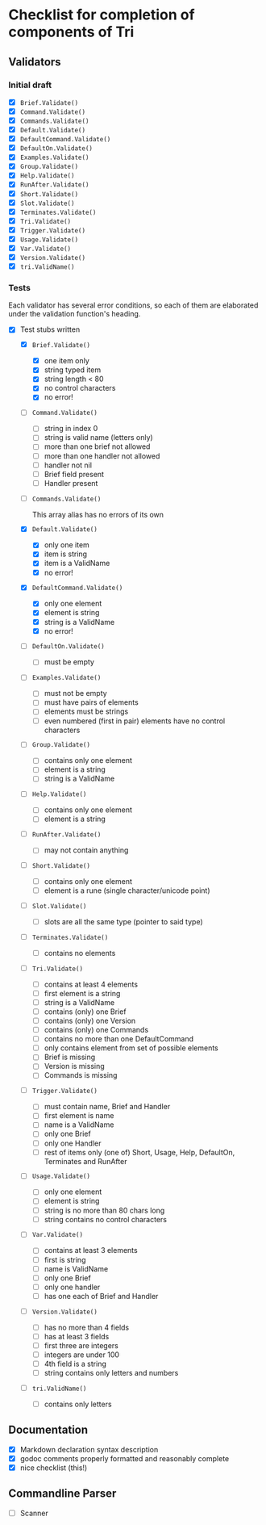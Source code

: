 # Checklist for completion of components of Tri

## Validators 

### Initial draft

   - [x] `Brief.Validate()`
   - [x] `Command.Validate()`
   - [x] `Commands.Validate()`
   - [x] `Default.Validate()`
   - [x] `DefaultCommand.Validate()`
   - [x] `DefaultOn.Validate()`
   - [x] `Examples.Validate()`
   - [x] `Group.Validate()`
   - [x] `Help.Validate()`
   - [x] `RunAfter.Validate()`
   - [x] `Short.Validate()`
   - [x] `Slot.Validate()`
   - [x] `Terminates.Validate()`
   - [x] `Tri.Validate()`
   - [x] `Trigger.Validate()`
   - [x] `Usage.Validate()`
   - [x] `Var.Validate()`
   - [x] `Version.Validate()`
   - [x] `tri.ValidName()`

### Tests

Each validator has several error conditions, so each of them are elaborated under the validation function's heading.

- [x] Test stubs written

   - [x] `Brief.Validate()`

      - [x] one item only
      - [x] string typed item
      - [x] string length < 80
      - [x] no control characters
      - [x] no error!

   - [ ] `Command.Validate()`

      - [ ] string in index 0
      - [ ] string is valid name (letters only)
      - [ ] more than one brief not allowed
      - [ ] more than one handler not allowed
      - [ ] handler not nil
      - [ ] Brief field present
      - [ ] Handler present

   - [ ] `Commands.Validate()`

      This array alias has no errors of its own

   - [x] `Default.Validate()`

      - [x] only one item
      - [x] item is string
      - [x] item is a ValidName
      - [x] no error!

   - [x] `DefaultCommand.Validate()`

      - [x] only one element
      - [x] element is string
      - [x] string is a ValidName
      - [x] no error!

   - [ ] `DefaultOn.Validate()`

      - [ ] must be empty

   - [ ] `Examples.Validate()`

      - [ ] must not be empty
      - [ ] must have pairs of elements
      - [ ] elements must be strings
      - [ ] even numbered (first in pair) elements have no control characters

   - [ ] `Group.Validate()`

      - [ ] contains only one element
      - [ ] element is a string
      - [ ] string is a ValidName

   - [ ] `Help.Validate()`

      - [ ] contains only one element
      - [ ] element is a string

   - [ ] `RunAfter.Validate()`

      - [ ] may not contain anything

   - [ ] `Short.Validate()`

      - [ ] contains only one element
      - [ ] element is a rune (single character/unicode point)

   - [ ] `Slot.Validate()`

      - [ ] slots are all the same type (pointer to said type)

   - [ ] `Terminates.Validate()`

      - [ ] contains no elements

   - [ ] `Tri.Validate()`

      - [ ] contains at least 4 elements
      - [ ] first element is a string
      - [ ] string is a ValidName
      - [ ] contains (only) one Brief
      - [ ] contains (only) one Version
      - [ ] contains (only) one Commands
      - [ ] contains no more than one DefaultCommand
      - [ ] only contains element from set of possible elements
      - [ ] Brief is missing
      - [ ] Version is missing
      - [ ] Commands is missing

   - [ ] `Trigger.Validate()`

      - [ ] must contain name, Brief and Handler
      - [ ] first element is name
      - [ ] name is a ValidName
      - [ ] only one Brief
      - [ ] only one Handler
      - [ ] rest of items only (one of) Short, Usage, Help, DefaultOn, Terminates and RunAfter

   - [ ] `Usage.Validate()`

      - [ ] only one element
      - [ ] element is string
      - [ ] string is no more than 80 chars long
      - [ ] string contains no control characters

   - [ ] `Var.Validate()`

      - [ ] contains at least 3 elements
      - [ ] first is string
      - [ ] name is ValidName
      - [ ] only one Brief
      - [ ] only one handler
      - [ ] has one each of Brief and Handler

   - [ ] `Version.Validate()`

      - [ ] has no more than 4 fields
      - [ ] has at least 3 fields
      - [ ] first three are integers
      - [ ] integers are under 100
      - [ ] 4th field is a string
      - [ ] string contains only letters and numbers

   - [ ] `tri.ValidName()`

      - [ ] contains only letters


## Documentation

   - [x] Markdown declaration syntax description
   - [x] godoc comments properly formatted and reasonably complete
   - [x] nice checklist (this!)

## Commandline Parser

   - [ ] Scanner